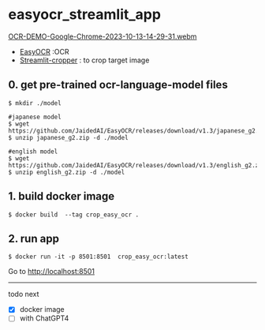 # easyocr_streamlit_app



[OCR-DEMO-Google-Chrome-2023-10-13-14-29-31.webm](https://github.com/tkys/easyocr_streamlit_app/assets/24400946/67328609-fde4-4305-ae5b-061683d4197c)


- [EasyOCR](https://github.com/JaidedAI/EasyOCR) :OCR
- [Streamlit-cropper](https://github.com/turner-anderson/streamlit-cropper) : to crop target image


## 0. get pre-trained ocr-language-model files

```
$ mkdir ./model

#japanese model
$ wget https://github.com/JaidedAI/EasyOCR/releases/download/v1.3/japanese_g2.zip
$ unzip japanese_g2.zip -d ./model

#english model
$ wget https://github.com/JaidedAI/EasyOCR/releases/download/v1.3/english_g2.zip
$ unzip english_g2.zip -d ./model

```
## 1. build docker image

```
$ docker build  --tag crop_easy_ocr .
```


## 2. run app
```
$ docker run -it -p 8501:8501  crop_easy_ocr:latest
```

Go to [http://localhost:8501](http://localhost:8501)



---

todo next 
- [x] docker image
- [ ] with ChatGPT4

